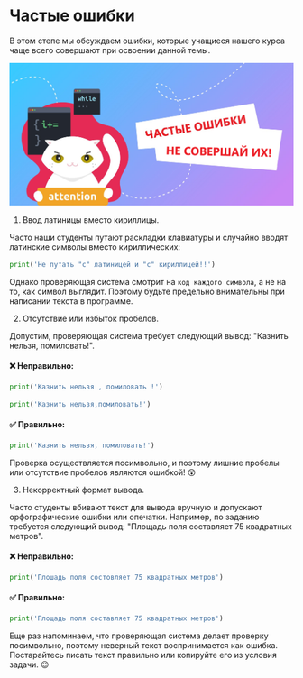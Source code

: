 # Частые ошибки

В этом степе мы обсуждаем ошибки, которые учащиеся нашего курса чаще всего совершают при освоении данной темы.

!["Dbeaver"](/stepic/beginers/1%20input_output/2_4/image2.png)

1. Ввод латиницы вместо кириллицы.

Часто наши студенты путают раскладки клавиатуры и случайно вводят латинские символы вместо кириллических:

```python
print('Не путать "c" латиницей и "с" кириллицей!!')
```

Однако проверяющая система смотрит на `код каждого символа`, а не на то, как символ выглядит. Поэтому будьте предельно
внимательны при написании текста в программе.

2. Отсутствие или избыток пробелов.

Допустим, проверяющая система требует следующий вывод: "Казнить нельзя, помиловать!".

#### ❌ Неправильно:

```python
print('Казнить нельзя , помиловать !')
```

```python
print('Казнить нельзя,помиловать!')
```

#### ✅ Правильно:

```python
print('Казнить нельзя, помиловать!')
```

Проверка осуществляется посимвольно, и поэтому лишние пробелы или отсутствие пробелов являются ошибкой! 😲

3. Некорректный формат вывода.

Часто студенты вбивают текст для вывода вручную и допускают орфографические ошибки или опечатки. Например, по заданию
требуется следующий вывод: "Площадь поля составляет 75 квадратных метров".

#### ❌ Неправильно:

```python
print('Плошадь поля состовляет 75 квадратных метров')
```

#### ✅ Правильно:

```python
print('Площадь поля составляет 75 квадратных метров')
```

Еще раз напоминаем, что проверяющая система делает проверку посимвольно, поэтому неверный текст воспринимается как
ошибка. Постарайтесь писать текст правильно или копируйте его из условия задачи. 😉



